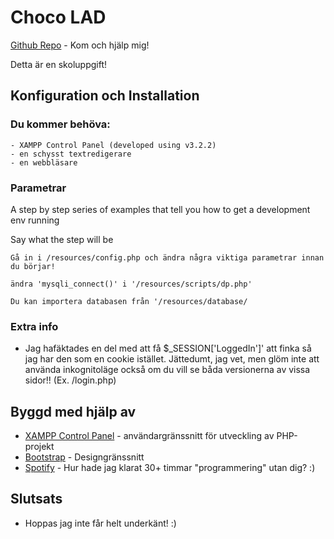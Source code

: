 # Choco LAD

[Github Repo](https://github.com/organisationen/Choco-Lad/) - Kom och hjälp mig!

Detta är en skoluppgift!

## Konfiguration och Installation

### Du kommer behöva:

```
- XAMPP Control Panel (developed using v3.2.2)
- en schysst textredigerare
- en webbläsare
```

### Parametrar

A step by step series of examples that tell you how to get a development env running

Say what the step will be

```
Gå in i /resources/config.php och ändra några viktiga parametrar innan du börjar!
```
```
ändra 'mysqli_connect()' i '/resources/scripts/dp.php'
```
```
Du kan importera databasen från '/resources/database/
```

### Extra info

- Jag hafäktades en del med att få $_SESSION['LoggedIn']' att finka så jag har den som en cookie istället. Jättedumt, jag vet, men glöm inte att använda inkognitoläge också om du vill se båda versionerna av vissa sidor!! (Ex. /login.php)

## Byggd med hjälp av

* [XAMPP Control Panel](https://www.apachefriends.org/index.html/) - användargränssnitt för utveckling av PHP-projekt
* [Bootstrap](https://getbootstrap.com/) - Designgränssnitt
* [Spotify](https://www.spotify.com/) - Hur hade jag klarat 30+ timmar "programmering" utan dig? :)

## Slutsats

* Hoppas jag inte får helt underkänt! :)

